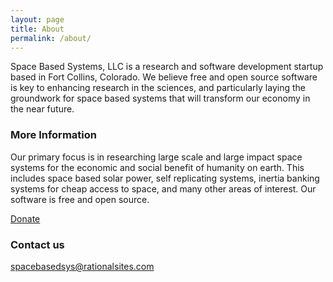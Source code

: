 ```yaml
---
layout: page
title: About
permalink: /about/
---
```


Space Based Systems, LLC is a research and software development startup based in Fort Collins, Colorado. We believe free and open source software is key to enhancing research in the sciences, and particularly laying the groundwork for space based systems that will transform our economy in the near future.

### More Information

Our primary focus is in researching large scale and large impact space systems for the economic and social benefit of humanity on earth. This includes space based solar power, self replicating systems, inertia banking systems for cheap access to space, and many other areas of interest. Our software is free and open source.

[Donate](https://paypal.me/sbsys)

### Contact us

[spacebasedsys@rationalsites.com](mailto:spacebasedsys@rationalsites.com)
